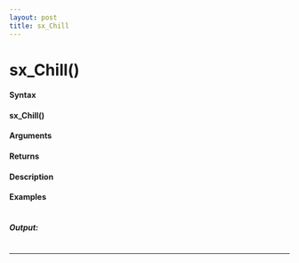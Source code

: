 ```yaml
---
layout: post
title: sx_Chill
---
```


# sx_Chill()


#### Syntax

#### sx_Chill()

#### Arguments

#### Returns

#### Description

#### Examples

```

```

##### Output:

```

```

---